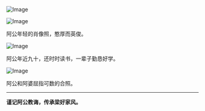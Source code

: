 ![Image](https://github.com/user-attachments/assets/317c5d81-ba27-4938-bc05-5a5711d0418f)

![Image](https://github.com/user-attachments/assets/6f960e5a-2a2c-4d65-9757-c519f886c364)

阿公年轻的肖像照，憨厚而英俊。



![Image](https://github.com/user-attachments/assets/2c8c1b49-24d2-4d40-8b89-0a77d5914a4b)

阿公年近九十，还时时读书，一辈子勤恳好学。

![Image](https://github.com/user-attachments/assets/78d048dc-7d61-4ab6-9e68-c067bbc1f7fc)

阿公和阿婆屈指可数的合照。

---

**谨记阿公教诲，传承梁好家风。**